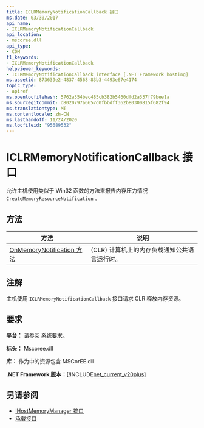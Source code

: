 ```yaml
---
title: ICLRMemoryNotificationCallback 接口
ms.date: 03/30/2017
api_name:
- ICLRMemoryNotificationCallback
api_location:
- mscoree.dll
api_type:
- COM
f1_keywords:
- ICLRMemoryNotificationCallback
helpviewer_keywords:
- ICLRMemoryNotificationCallback interface [.NET Framework hosting]
ms.assetid: 873639e2-4837-4568-83b3-4493e67e4174
topic_type:
- apiref
ms.openlocfilehash: 5762a354bec485cb382b5460dfd2a337f79bee1a
ms.sourcegitcommit: d8020797a6657d0fbbdff362b80300815f682f94
ms.translationtype: MT
ms.contentlocale: zh-CN
ms.lasthandoff: 11/24/2020
ms.locfileid: "95689532"
---
```

# <a name="iclrmemorynotificationcallback-interface"></a>ICLRMemoryNotificationCallback 接口

允许主机使用类似于 Win32 函数的方法来报告内存压力情况 `CreateMemoryResourceNotification` 。  
  
## <a name="methods"></a>方法  
  
|方法|说明|  
|------------|-----------------|  
|[OnMemoryNotification 方法](iclrmemorynotificationcallback-onmemorynotification-method.md)| (CLR) 计算机上的内存负载通知公共语言运行时。|  
  
## <a name="remarks"></a>注解  

 主机使用 `ICLRMemoryNotificationCallback` 接口请求 CLR 释放内存资源。  
  
## <a name="requirements"></a>要求  

 **平台：** 请参阅 [系统要求](../../get-started/system-requirements.md)。  
  
 **标头：** Mscoree.dll  
  
 **库：** 作为中的资源包含 MSCorEE.dll  
  
 **.NET Framework 版本：**[!INCLUDE[net_current_v20plus](../../../../includes/net-current-v20plus-md.md)]  
  
## <a name="see-also"></a>另请参阅

- [IHostMemoryManager 接口](ihostmemorymanager-interface.md)
- [承载接口](hosting-interfaces.md)
